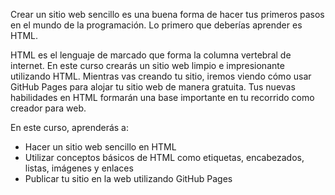 Crear un sitio web sencillo es una buena forma de hacer tus primeros pasos en el mundo de la programación. Lo primero que deberías aprender es HTML.

HTML es el lenguaje de marcado que forma la columna vertebral de internet. En este curso crearás un sitio web limpio e impresionante utilizando HTML. Mientras vas creando tu sitio, iremos viendo cómo usar GitHub Pages para alojar tu sitio web de manera gratuita. Tus nuevas habilidades en HTML formarán una base importante en tu recorrido como creador para web.

En este curso, aprenderás a:

- Hacer un sitio web sencillo en HTML
- Utilizar conceptos básicos de HTML como etiquetas, encabezados, listas, imágenes y enlaces
- Publicar tu sitio en la web utilizando GitHub Pages

<!-- This course has a dedicated message board on the [GitHub Community]({{ communityBoard }}) website. If you want to discuss this course with GitHub Trainers or other participants create a post over there. The message board can also be used to troubleshoot any issue you encounter while taking this course. -->
